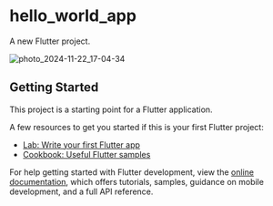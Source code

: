 # hello_world_app

A new Flutter project.

![photo_2024-11-22_17-04-34](https://github.com/user-attachments/assets/c1fcd129-419d-487e-a5b8-53bfb6689415)








## Getting Started

This project is a starting point for a Flutter application.

A few resources to get you started if this is your first Flutter project:

- [Lab: Write your first Flutter app](https://docs.flutter.dev/get-started/codelab)
- [Cookbook: Useful Flutter samples](https://docs.flutter.dev/cookbook)

For help getting started with Flutter development, view the
[online documentation](https://docs.flutter.dev/), which offers tutorials,
samples, guidance on mobile development, and a full API reference.
